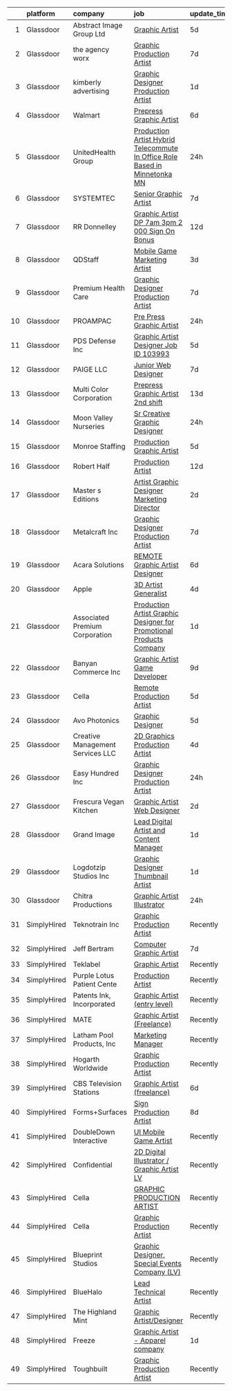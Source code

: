 

|    | platform    | company                          | job                                                                                                                                                                                                                                                                                                                                                                                                                                                                                                                                                                                                                                                                                                                                                                                                                                                                                                                                                                                                                                                                                                                                                                                                                                                                                                                      | update_time   | location               |
|---:|:------------|:---------------------------------|:-------------------------------------------------------------------------------------------------------------------------------------------------------------------------------------------------------------------------------------------------------------------------------------------------------------------------------------------------------------------------------------------------------------------------------------------------------------------------------------------------------------------------------------------------------------------------------------------------------------------------------------------------------------------------------------------------------------------------------------------------------------------------------------------------------------------------------------------------------------------------------------------------------------------------------------------------------------------------------------------------------------------------------------------------------------------------------------------------------------------------------------------------------------------------------------------------------------------------------------------------------------------------------------------------------------------------|:--------------|:-----------------------|
|  1 | Glassdoor   | Abstract Image Group Ltd         | [Graphic Artist](https://www.glassdoor.com/partner/jobListing.htm?pos=107&ao=1110586&s=58&guid=00000181d7704dc68ae4f67bda6973af&src=GD_JOB_AD&t=SR&vt=w&ea=1&cs=1_1782480b&cb=1657176870672&jobListingId=1007976896046&cpc=F929909D2225707A&jrtk=3-0-1g7bn0jf723jc001-1g7bn0jfmi6j9800-aaf02ee1958fd447--6NYlbfkN0D5EoDI19pzLD_ZoAvoqM1-O9qeTV9KvYbDAr1-bMzVcZcpAIqXFAz3miZBOCxfBClCRh_6XbI8qbpMDlpvdx1UPzbwUihybAgSQWvzVpm_fl4sA0UDdEK8Mn0MqdPLfWj62nsBuuAuNT4hqpZYaJWpTdLozQYrtNo6Krmh8bMk96dXGaGZckTQE_XML_Ent8ROGYsucvVooNXJatWNjaU_ZCKy8R0RfBgN4n1RcXpc6_-KdFET9VUColPaHNkc15L4Dl33iKjNp78L7D512RDGezo5P5BFv9Kug6F24FjN7NXaVnvrx5UuL4jVYPz3B6CevoUXIJ0oZg1-DIiQA3rfD24VliI5JGfbu9B47wuu3iOgYCozCpsGDJbAuAhSeM9XJ1lajPpnPvg8WiUTqoV6_t8dlf4jy2LRMnKXzeiqEp6Bvb_ErHvD9_ZYIrupO-SHqhs951awilQ_5Y1YM7uekQ9Hr5LEM3BcU4eNFNXV12eK5qkBCAwuDDbNQ_LPVEw%3D)                                                                                                                                                                                                                                                                                                                                                                                                                                                                  | 5d            | Ronkonkoma, NY         |
|  2 | Glassdoor   | the agency worx                  | [Graphic Production Artist](https://www.glassdoor.com/partner/jobListing.htm?pos=128&ao=1110586&s=58&guid=00000181d7704dc68ae4f67bda6973af&src=GD_JOB_AD&t=SR&vt=w&ea=1&cs=1_f68d39cb&cb=1657176870676&jobListingId=1007970749177&cpc=334ABAF5D42DC775&jrtk=3-0-1g7bn0jf723jc001-1g7bn0jfmi6j9800-f485984348303293--6NYlbfkN0CNOKpjDIEH11s39GTuUki_mvxNbnX5BtDlH5CMrheAnKze_5JrwQ4joDkGUDohP_RjqrhP-GR2nEH1G8I-E5iyp1xUC5nh2zvMHYjNgiosCPg_jkc54M1b8bMjHC2SAqlR6LckluwJcwjk8npBVnGSZrnaG8_kcx9aCaiD9mMyseUQhdkh9Pd6MgHlVaGSRHAEviDRbtRkANfSDSpbVQo1BDvS7Unm65Nnx5pgQC_r-i3Zue5oJpltipoF8qCNh9pJj6ZJk3jwNBVXiiV8OAPag8RjMPWn-1FtY8NTFUuEFP6GR1muZdmr4mM3Q0Vt17_T4bHumKpAEdxy7gEy2vapOmogchD71mHf7E1qZgwBwSPB6XW_kKfpsCQdRVd6xL0mnME6x5-Be3BiwiZiOOha164NEVf2-SJU3EDge5XjMui1h90htwwH9Sa99aQjZIG9ID9ve0xkO-mGqTVlGQniuYwY2UeFMzPlFWKptk4T7oarhtELpegP153gE4ZTavo%3D)                                                                                                                                                                                                                                                                                                                                                                                                                                                       | 7d            | New York, NY           |
|  3 | Glassdoor   | kimberly advertising             | [Graphic Designer Production Artist](https://www.glassdoor.com/partner/jobListing.htm?pos=114&ao=1110586&s=58&guid=00000181d7704dc68ae4f67bda6973af&src=GD_JOB_AD&t=SR&vt=w&ea=1&cs=1_ee9cb42b&cb=1657176870674&jobListingId=1007984946722&cpc=F583A5AE0DDDFE3A&jrtk=3-0-1g7bn0jf723jc001-1g7bn0jfmi6j9800-cfe879aa21a9baff--6NYlbfkN0D0ZqxdZg2TwcIemQ4yr89eGinLCR7bn2QHXosobzuZIJSor4ZPVBOTrpLnCKOe2AuwbgnuUI20ddskyoLeOGzrEB0wGLpuzwUNeFC5oKu9FYsWuxv_inhLEfQVC3gCudcsLjRtBRClMGzuByCjh8mGCMyZ7f7kXOilKlNKBuxjr2JAa5NP9lPTkIdmSowOdps8wlzE4PezJgF5X_9KcfCSh0ac-EcXBxas5GJWNS0bCIXb6OlSkD11zu1pjLWUliWl8UXvqxiihdzAhkEc8yCuD1xq9F4M6dGvAWrd0tAjF_Q4cSDubASq_bnSw568apA5K9mQbDsoveSQvB-gvpsPMH254yybQjHX7nv5P8wIHqdIhZH9Q__GSta7GTz5yN3jTbJUfn5kfCUoHPqWlWCMt8MxQBwu-HzDDxNd6bVYq0gjFExxi8o6RaiuRDxPzt-BuKtMdnO4vsLkGXLNIbAPaFd5ehkcAd_qjdQUDzrVLTIVf4n3Ywwa9Hc7Pk12QYHYqChvzYN7eg%3D%3D)                                                                                                                                                                                                                                                                                                                                                                                                                                | 1d            | Houston, TX            |
|  4 | Glassdoor   | Walmart                          | [Prepress Graphic Artist](https://www.glassdoor.com/partner/jobListing.htm?pos=115&ao=1110586&s=58&guid=00000181d7704dc68ae4f67bda6973af&src=GD_JOB_AD&t=SR&vt=w&ea=1&cs=1_4e819b7a&cb=1657176870674&jobListingId=1007974150658&cpc=4F748F1840550ABC&jrtk=3-0-1g7bn0jf723jc001-1g7bn0jfmi6j9800-f90296c508d45737--6NYlbfkN0CQofd2IGh0Apzv0E_Au5FEoa1bvzCi24nBctpuuk-PybDBSFucqJqImFlNCS5drc0L9mjwu9AtyY6_IQMTXs0f6sBSmOOaF-PLM2va9Al3uKYeJ3BTCg-BswEV5T6arOY8kC9P4w7LGtnO8PZAQFJrVow_JuGLdCZcyZp-3IvGXWEyPmRg9ALhYgoS0c5AcsiWPinOLOVu0rQNQQmL25tlWlo7k3mt1ZwEO7o57Kx7SXxTZUpNPuFwILDxXjlhESjCVoUqydH5ghYmxwt5W3hmZimeUzsj-WEfMoj--6pUC7hPfsBiiW9xmZAXtxKCt1vJbdCuw8SOB844_x4oUsj7piG5kNXq4tjOa1Lbh8cBC12wjseDW-CSGw2n6TbleffGR4819f3Iyay2-q4Ez3yHulVy9XKIL-yzi2vijj6B061ZEH7-_dHUapkb936YGhPytb_7WSZ-wvv9-NvR-nV0vpemhWhj6HO2WPZu_nsuYD_ItewF2FLHT4Y8BFQagke8OiwNWQ8l0w%3D%3D)                                                                                                                                                                                                                                                                                                                                                                                                                                           | 6d            | Bentonville, AR        |
|  5 | Glassdoor   | UnitedHealth Group               | [Production Artist  Hybrid Telecommute In Office Role Based in Minnetonka  MN](https://www.glassdoor.com/partner/jobListing.htm?pos=124&ao=1110586&s=58&guid=00000181d7704dc68ae4f67bda6973af&src=GD_JOB_AD&t=SR&vt=w&cs=1_2281a51a&cb=1657176870676&jobListingId=1007988360142&cpc=654405A9B1E0A9F5&jrtk=3-0-1g7bn0jf723jc001-1g7bn0jfmi6j9800-35504e13e2829342--6NYlbfkN0C8O9VKdOj_1Zh75e9_CvYhSsWVxS1Pvi5WUWhsf4w7FOqiBDV5gLd8UJrG7vSEtbtg7A1RzTPXa9aDryNLi0oVxdVnEIJnx869Trv3fZ2N0LeYD9Mu6bbCL90QoDt85vUXWDOljOC6J3kgXDbA2LcHW4CU88wA5_kJK_YC-rP7Wxav3tfno-OuSznpPdhj5DR0oN1lsUihzN2ItMP7efXYNIAMkXv9CkZ1Mu9Ror7m2dzMlaaN6iGgbxTTUj3VXGaD14pfXKMUdSGmgkgnpz34ul2XBPL-MgoZQMYY5aaaHaK8vwIoz2Z0IGvER3S9AdCjdp8q2le7D9Gzrh7_oz1BkvaePrWEJVzKcVYuy0ojiOaJ8wU3vmuYjFm3kQr5LA8FOFkX9px346h2uygMNCT8KabrRrn3Dgp6pZPOIJxra56uelpu7Yku)                                                                                                                                                                                                                                                                                                                                                                                                                                                                                       | 24h           | Minnetonka, MN         |
|  6 | Glassdoor   | SYSTEMTEC                        | [Senior Graphic Artist](https://www.glassdoor.com/partner/jobListing.htm?pos=105&ao=1110586&s=58&guid=00000181d7704dc68ae4f67bda6973af&src=GD_JOB_AD&t=SR&vt=w&ea=1&cs=1_36f17cea&cb=1657176870671&jobListingId=1007970584369&cpc=48B9F4758953335C&jrtk=3-0-1g7bn0jf723jc001-1g7bn0jfmi6j9800-1c09785d8a8d32ae--6NYlbfkN0CNeHUGD7Ue-b3jekiDNDEjo8IY_lj4hSgB0hvmEtWZMBpDCaCGlbtOmcLf53Zw-H0XT1rEr-ewFMlKHS73V37SvcmstHI_pGh0pNCEoqo10GXtXTVayjBmUg4pJx0E1966fAkLXxqvNBtI3x4pOxFm5T1PHZF5oWAk3gyIl-EJSgbq4uGtIvxtQQCUOXg8nPpBzYaLi8a-2b_wKX-iw-2c8MMB9L--dsKp9g1Z2X6q7N39hH0fLnDm4k1GITBAnluO9u0FfwLaG5wpFnW3lOvSe7-MQyYTtqYajjKXAqLP5p7l-tB45nPPStYRNQzTja4dGgYt6cgbdTU4hUeaM763juDI7jYDVKghHF0cPFtuR3VeDs80ePONlv5qt6AkA6NXvr83URHwf4lH7943ekQ1VjKd1GklzOAUzBxEMw3ml-IcOGGs0v7XvCS8JVEaK4aNerQsA0qr5hb8ua_cVqLYbvaDKbEdo87bl2SrI_TcjljA0nVww96PQeRmTfUNxnuhFp5odH3cfg%3D%3D)                                                                                                                                                                                                                                                                                                                                                                                                                                             | 7d            | Washington, DC         |
|  7 | Glassdoor   | RR Donnelley                     | [Graphic Artist DP 7am   3pm   2 000 Sign On Bonus ](https://www.glassdoor.com/partner/jobListing.htm?pos=113&ao=1110586&s=58&guid=00000181d7704dc68ae4f67bda6973af&src=GD_JOB_AD&t=SR&vt=w&cs=1_e046739c&cb=1657176870673&jobListingId=1007962792214&cpc=0C139D4CAD5A6DB2&jrtk=3-0-1g7bn0jf723jc001-1g7bn0jfmi6j9800-1322ae7e52e04e34--6NYlbfkN0DQpuU7UE6yhN46mdqZaAMIaggdPPHg1fhRxyLNKUmHpxxgyMMziLTYg2mRwjzRr9Z72uA79F2RcJJudurGfkhp2JdPLrN5xqaSTgkler9i8PT_RHTVdAkQecjvryKD0CRyJaYM2j8CxpLxwuJY8ayU4RvSGoO2UoGOjzAoQBUmv6Zw86_f-cl572lAVogM1mhPDfwXSVS1JsF190oeEkAjXtKmVqsUMg7XRHj_j6v2nBiYYV2O8XXqys86OCQSU-Vr_0zRvrhQwYQAdPzTy3Eo8j4TdEnDJBFNTunAPM-cziHBWhsTwuTg9QIyDvMap_l5njDYzUBq_YoJOUVUrjTqYF6WsgPyrl65--5H4Q_WFnZYPWGmZsHgRznOAWYikQ8qJDaUG4Ua_mJwD2O5X_oq_M6C87KEos1_zdAnZY6D_f7tDHImu7oUrygfoCesIguheY204T-mNtG--ChKDdVS0MtqPyGqIY6lN9C3xOgxZOW8i52H2GgIYwZcCO_ByddL2t79A-R0EAaBORviAKqxr7suCCnn3XKVRVCa7BX1yhdT89aC7NOdVrHm5utE_uJi2K7A_2MPy4hH7062c_8uPe2AqINyzVvof3He_FabjJMJDcAntv38LEONV5yGjOUowkkAk7GuoSroqJ11ozFj)                                                                                                                                                                                                                                                                                 | 12d           | De Pere, WI            |
|  8 | Glassdoor   | QDStaff                          | [Mobile Game Marketing Artist](https://www.glassdoor.com/partner/jobListing.htm?pos=118&ao=1110586&s=58&guid=00000181d7704dc68ae4f67bda6973af&src=GD_JOB_AD&t=SR&vt=w&ea=1&cs=1_ca77598f&cb=1657176870675&jobListingId=1007979465001&cpc=75B6770C194DCF89&jrtk=3-0-1g7bn0jf723jc001-1g7bn0jfmi6j9800-4842005ed0885448--6NYlbfkN0BK9GXDcakwdiqmeo8o-2GvkYnmPkq7xevAHdeF_847qkpPJo8-WyfGM3U4KnIRH2pUHOd_MJU8EY8vKEcsZEehTThosRybDyaOejM7dQEPw1goVzyzg14G5YMQ4QTjLkmaeHpp6b-cQVOKTTl3WmnUYxmC9LrYlIUIl9uO0RNYGuzo-bba-q194FFVUumzYYf6APWopogkPWj-qUtWEGK1RaB7fKHBfdJjV4QMsUTYZXnClmOvSpa6kQ5T_EydqYjejA0-vrKAB7RA-7o0ugVmCtxiM05f6mpwJsqtM5VyO_hNq86DwED7oDzSdm5mQk5fdg-KW6J3yFjEFt9Ij1xnGREVGS7ZIGe6gDluDpKTAqfxij6djAk4Ofje8trAp5vHyrFC9_ZshehoplXkVJP3kCvDOWO-qwT8XlZXgYqWkECxvUd2nJQF8WipifbJ5Fl7fdU15O7x7aegCoHwGo1QmuVmpRUvmE9tuo5LIRF16A%3D%3D)                                                                                                                                                                                                                                                                                                                                                                                                                                                                      | 3d            | Las Vegas, NV          |
|  9 | Glassdoor   | Premium Health Care              | [Graphic Designer Production Artist](https://www.glassdoor.com/partner/jobListing.htm?pos=111&ao=1110586&s=58&guid=00000181d7704dc68ae4f67bda6973af&src=GD_JOB_AD&t=SR&vt=w&ea=1&cs=1_6fef44d6&cb=1657176870673&jobListingId=1007971563523&cpc=9952A63AB06E78AD&jrtk=3-0-1g7bn0jf723jc001-1g7bn0jfmi6j9800-6150117626b2b501--6NYlbfkN0AI1YOAsjAuBhO_ZWP--8fsiwBVVCkHRlIY0VAYyZMPcdZM2rD0XEu8VgrHK6kTBbhgO7s4A3GzT81C1V3SFUBYTPNMo-Pl0XFraa1i_HOO4ImcA8me1XaEVsOkePSyoBYNhEwFG--ydQFFoSc13QpNuQaTQMlJPewnT-a5RoHnQaLgaXA-vr_EhvnvdrHNLKwIi1wT-IWpzDIcHBFVffGhipYAslHVLA45-himvkwLFDQVDdfEQWI4XcE6KLyg7UzdZSPS84o7Sz18oarl1ATH6_T_9pe8lGrSXLNBlMEqY-7fVIhAAKLUqflo_G4f6s9vMUU53zvBeHW-ytDts9Eib8YaymDfpXwThFuebxBT90jasqWx04OFBOL5sOeu2zTc0SKgONwHcDnUEYMn5Gs3L2i95H1LfvObFG3gkDo6VGDq-UVNTvqrmzbZSlSPv4QwpJ61IRfZGeRSEJD6EWze-k8aKOZmOM0V65_LUtElSsTodoUx5KgeEElBa7AJBb-d0UeiQk7qA8pjwtszjIzH)                                                                                                                                                                                                                                                                                                                                                                                                                            | 7d            | Miami, FL              |
| 10 | Glassdoor   | PROAMPAC                         | [Pre Press Graphic Artist](https://www.glassdoor.com/partner/jobListing.htm?pos=109&ao=1110586&s=58&guid=00000181d7704dc68ae4f67bda6973af&src=GD_JOB_AD&t=SR&vt=w&cs=1_a8da6fb1&cb=1657176870672&jobListingId=1007988433433&cpc=AF770993EC679D41&jrtk=3-0-1g7bn0jf723jc001-1g7bn0jfmi6j9800-a835ed49db1f0d24--6NYlbfkN0BUPABD-JdRRDh7EmCLK9y_9dLWAT252xWhbSL5vLFFgzDoGehMPxe0J0NsvqVH9pVms9GCkcYvKRVeYfondjsbaK248dQzmC3Q_vwrTqc7oAlQPvK_O7_BUC-zFjGaYW0KaMgZiUEuIm_x3pRNN3lg1bfKFVoWxevcDEPz8GOtOMpqiRIPUv7H2AKYlxCVViNQFc8MsHA3Q3yLMIT7LHMr6rvYXvsyf5LzQh5sv83GYBNHdcxjOhnQb74gD4xiAlJ5G2BJxHPt5Cz-Q2Y0rULEZcSyhckThkZ08nuJuSA70Xp8gWj8rP0b4tIG7LRNzSbYsL9Wv_RiRPr5p_qEQaAcdb45DXCJU1MvSo8N4nkM1TGEZtOTRMYwAY6sdxXIUx41G-Cp-EXivx1tTia5MwdeQbh_EAhD5shNu4px8UnvJRnRLLZUPdKtwLWKGQljL41JVJO39W9gk_2TnbLu7Bb_l1fkAQX72ooMTmZy2YeWDK_TLo0L5dxx85uGghOdCFE%3D)                                                                                                                                                                                                                                                                                                                                                                                                                                                             | 24h           | Rocky Mount, VA        |
| 11 | Glassdoor   | PDS Defense  Inc                 | [Graphic Artist Designer   Job ID 103993](https://www.glassdoor.com/partner/jobListing.htm?pos=127&ao=1110586&s=58&guid=00000181d7704dc68ae4f67bda6973af&src=GD_JOB_AD&t=SR&vt=w&ea=1&cs=1_d1cd4f6a&cb=1657176870676&jobListingId=1007977359533&cpc=F4EED0218A761C36&jrtk=3-0-1g7bn0jf723jc001-1g7bn0jfmi6j9800-2f911ed6f7f9f467--6NYlbfkN0BLQ6hkz6GMEPsiDV6dZwFY4wMBUE_AioakCFmtqBrqGrxCtQ4UOaWb1H3TF5yZ3tg8e-CWsVyqQpsNRFdE5CEXbwF1jjPw5IQIEs4Kp4nXnPCc-Brwe49tDwX4cXe4L-S2p5rWWhK3h24xhI7p1rj4Us2ur5pvROSzwoGh3ie96rOZqwZnphNCZMDYN2iYHTJZ2HgJHV2FB8sPWyqJ0fPfUeLxTjSn6o2I2_ooWAS9Zz4ZJQlHS8oKN-jNKG1cmOzN7DTnAGl7IHR11gRq8drAV4yUEigEZ482M9fSSmwvq8yYe_uZgka0eaCL7NRw-L0PLhVWRTaAGsCLraxXE-5LYiKbSPBLpXaVa964JBSpSoBj49yppSHbrcB2TTSRRnC7sbNVkLq5nksceBRDSeYKsAmQLUBNWN_yDcbt6awV2Vk6WvNA7wAs-vFQgdiHG5L7D1TwY1BGtCc2QhJ71Tm5XPSI9wgI0zD4kMtbQH74IENIy-V6oZ8tAlosPONYDJJvlGFjLi5mftrj5QHmG1rZ)                                                                                                                                                                                                                                                                                                                                                                                                                       | 5d            | Owego, NY              |
| 12 | Glassdoor   | PAIGE LLC                        | [Junior Web Designer](https://www.glassdoor.com/partner/jobListing.htm?pos=125&ao=1110586&s=58&guid=00000181d7704dc68ae4f67bda6973af&src=GD_JOB_AD&t=SR&vt=w&ea=1&cs=1_9ea82472&cb=1657176870676&jobListingId=1007971053882&cpc=F41FEAB56D215062&jrtk=3-0-1g7bn0jf723jc001-1g7bn0jfmi6j9800-73b2aa60a689d6f6--6NYlbfkN0Bcjj528Dy1LW3oL-pukkcHmmPA2V1efSVPw-U-M28mT0pKb21cFqvxPVrEIRVxEBhbQd3QSRAi2jQNRf5IL7_cEjc5D_7M8vAuWiMJDrdA15UMknI95OR4HQP9MzjY1YAPT6dz_nY7JL7qZAFuvwxHi-rv1yNmZdRVPc23TLlp1obOFdmjF1WNcay7jj39QxWSzNrKSfWmHjGkefwxQzvHXPagV-PgxEg4YFYnfRxqypdNNjFPxZiQYgmm9gJrCkEfsQII6QHK7-qqsVVt_eHqSPyzGEco4h0Y92J5C_8zKVkd9p3iquqOUiIiEICjHwekKjM-Lwj836TOxyQJfkpBjfW-FvPM2DvvGSuMpE47xWvCmT1SwHqQ__2oDjDoWh8ZcSP5XqlM8CiN_102nf1UlI8s5SFWumw-Qq9jMuo3NZCpLMtQJzWmHOpHxW2HaVRroZtbj8AlSd5Zzpxnl941zMd3MRpsLVWCOhrp-_ACPbDd7dPkfu8l)                                                                                                                                                                                                                                                                                                                                                                                                                                                                           | 7d            | California             |
| 13 | Glassdoor   | Multi Color Corporation          | [Prepress   Graphic Artist   2nd shift](https://www.glassdoor.com/partner/jobListing.htm?pos=102&ao=1110586&s=58&guid=00000181d7704dc68ae4f67bda6973af&src=GD_JOB_AD&t=SR&vt=w&ea=1&cs=1_ffed6420&cb=1657176870670&jobListingId=1007960289847&cpc=578A2A7E91312229&jrtk=3-0-1g7bn0jf723jc001-1g7bn0jfmi6j9800-f38f8feef0facee9--6NYlbfkN0C98TF6Jit25pNKOI199ceytGDUwlCrNqkkbNVnFZDV6u5Vij61szqI_E2WbPgQ55xNTAOpnXH7UQfswr-bCTZieD8S5aKCJ3toVyebaERmHDrXEV16KWxPSyDpZoZSIPTiloa2okyn389QtcYi3DKmDoJ9Y7-iHnd-Xfl-YdDqdOg0xxM06R1UoIFh2Yc3nwqr9x5ctExqM9PP1TdJn8avE_TCpxpXTtnwscsnfbNKMYCXs62R7qn964sca4Pjn9BV-yAVC5TQhUEtdAId1IS0kBUxVkoo0nCGiX-7UwQfRk-5E4Rm63oNscEs8Cg7AWwpztwLVeBNqWlAEV9N3KqAApBomPPpi1m4rILjywaASl7bWVTREZOd9vBa8o-jXLvnE1Cdn3ANF7IBMSYHThgi0QWmJQwXGwhKLLKHyi3EwHJrE3x61U2Z6-HZlzgmqn49H8AnBz3dJ8bKt5WiMsf1CKcGUrxZTwCFGc63dw5rNdpz5DCWm6eFqjSKp8zrQSt6lmHhv7HdjtGiuhBs6HcgJoVEB4l1qIE%3D)                                                                                                                                                                                                                                                                                                                                                                                                           | 13d           | Bowling Green, KY      |
| 14 | Glassdoor   | Moon Valley Nurseries            | [Sr  Creative Graphic Designer](https://www.glassdoor.com/partner/jobListing.htm?pos=112&ao=1110586&s=58&guid=00000181d7704dc68ae4f67bda6973af&src=GD_JOB_AD&t=SR&vt=w&ea=1&cs=1_9480dbd7&cb=1657176870673&jobListingId=1007987586374&cpc=39A4E8CE329AB187&jrtk=3-0-1g7bn0jf723jc001-1g7bn0jfmi6j9800-2dc8b1d91e759f31--6NYlbfkN0CtYVjMIh5haAAiJ9gOyIueHAJ7ifDipeAmUsIwS91L00T9yPHEV-4ryS8uDvFbiFhYj1v6lxMLSY7PZOCO0MrMz3iTwxexNbaphAbaDXZO5fHYbEtv-UGMBItqODB3n2k7RaCx5Nql62VwAXgZsj7B0aB8z1MnQ4WQwzOwrYBW7dNPiIRuztUGl9bTwUvOQuIcB_4HTCGc1du_MlCF2EQ7XSthYzGIzBHdsl5cN3KSdVyoxc66TGbUzT20_pAI1DEfuHt-j_2YxovRslRDTLL5oHMbM3WhyE20qTZD1CAVoOxEzT9_Ccy-9NhL-cAr4wvHyZ3bDXVBkWiiR9Pay0iQBaDUIRY5VZUFOCeHZda1HwwwK1HwEhvKdLOW8MG8TBTjI4-x1fTU2WOcKIAXHF-fp-glGh20OaNhsbOdUzNU-78tPxSDBovbLuaAOvFmVFFzzxZKuhExuLMbaZj34ECblgMa2ENi78sr1dnrO59dTFHlemjQ52ObFikOaWanNWJbchgmMhezHg%3D%3D)                                                                                                                                                                                                                                                                                                                                                                                                                                     | 24h           | Scottsdale, AZ         |
| 15 | Glassdoor   | Monroe Staffing                  | [Production Graphic Artist](https://www.glassdoor.com/partner/jobListing.htm?pos=116&ao=1110586&s=58&guid=00000181d7704dc68ae4f67bda6973af&src=GD_JOB_AD&t=SR&vt=w&ea=1&cs=1_41bb4122&cb=1657176870674&jobListingId=1007977057956&cpc=1160948BCBA38B5B&jrtk=3-0-1g7bn0jf723jc001-1g7bn0jfmi6j9800-4c0bb28b7801a813--6NYlbfkN0D2oPcu62nCOEusvX-PkQ72CJmgvRX8N0x0rMs1pP2toU8TColOzD96WcJGW4YrKJiNYPxl92PkDOUx71q16XnOZyR63ajmW_ci0CWGJJbxWw2rD9RUyrZikor9SYF99-8_Y51t21LMwSCkDXuGsEodC3FN6FvBUjmF4tcKJxm3tmBH5kajTDpGs8-2l2nrknp-65hXY_6z338dJNt6PctsHcbyfosjDZfwoHZ8ifXa3Je7ONSmsGqEGy8rgjGGZZ3G4Z4W9-ToFHEETfUE84gXhjboDUrJc33Ik-VR06ar19paE9zeymNajBW2Fwd5ZQl1dBp5qMuNHFGDEc5tZB76N8wcWL3haKfg9pNNHBUSXLsE4DbiqYrEsx4tJ5fCF-qa-Toznt7e9N-tr26zW7AWqssKzzDxrfEMjFtxwbQOc74L21Vd1EGmG2uGmnWTlIa2RY8ADPwyNMZ53HA3PrlAeCNIv0_NKhJvZb6Mh2fGAklq6puU0ZZr_gpbpkhMaR57koM2-lbB9w%3D%3D)                                                                                                                                                                                                                                                                                                                                                                                                                                         | 5d            | Monroe, CT             |
| 16 | Glassdoor   | Robert Half                      | [Production Artist](https://www.glassdoor.com/partner/jobListing.htm?pos=130&ao=1110586&s=58&guid=00000181d7704dc68ae4f67bda6973af&src=GD_JOB_AD&t=SR&vt=w&ea=1&cs=1_09d62241&cb=1657176870677&jobListingId=1007962424341&cpc=4F748F1840550ABC&jrtk=3-0-1g7bn0jf723jc001-1g7bn0jfmi6j9800-eb31356d12b0d95b--6NYlbfkN0CpzDdaQkua3np5pkmj49lKioZwmwxQ-yx5plwbYmV_M2uOMmRMN_6m1F4R1sPvVmdHOgFE-4ih512URJY0Kp_0vhOag7lyG3-Uheq5PEQMTKk-S3AHTfOQj_QrB3F9rdS_iU5ADUnqrdLOCDmSS-rPdozm_o-4GbfbseKVo93I0ndH-XtVv38btmrzf6w7XBg6F8_ZUWJzdNY5ydb_pG0eXqenW40L3-HaJQUXF2MZ3sw2v7jp1Ig_0OFYs3WEM_GQRWxzlBbkA3Xnn2TkrwXR1cEb7JjTtCnNYmDUTpGEtz6qc-O4V5NlRiXsSA3RjqfP35q8xZFi4favVoN4mSTVcC_7JKo-S0dBBh2XGnO7OcFCL3UvP6kUO83PYCxvD9wylqW7WjyPQhfykqhhHVXJBHclbAbPm1zZ3ou5VOb2-PyMPE2RybHGDzJfXLwO4mcWso8wfrHz_ekLJlXTkHdymFH9rYSz-eepDVANU-fFYtHzNX4abirQSz4qWrhiIvLu720z_7M82iSDbm65CVXJY4d4yjlschciJImsa7h1UaU50SCTFIUB3D5o8eD_3aA%3D)                                                                                                                                                                                                                                                                                                                                                                                               | 12d           | New York, NY           |
| 17 | Glassdoor   | Master s Editions                | [Artist Graphic Designer Marketing Director](https://www.glassdoor.com/partner/jobListing.htm?pos=108&ao=1110586&s=58&guid=00000181d7704dc68ae4f67bda6973af&src=GD_JOB_AD&t=SR&vt=w&ea=1&cs=1_1780eaed&cb=1657176870672&jobListingId=1007982597527&cpc=95727D28359A3DAF&jrtk=3-0-1g7bn0jf723jc001-1g7bn0jfmi6j9800-18c64ef7cb9eece4--6NYlbfkN0BHIfC1zsKGIu0R3teaIu8liT7fbRNLaQeDQfcPJweUK9uUr5EuWDhTqaM94isaMThhHtTqMfG8s1JvpULUtrrFkO0-w23FDiUnUSrrgsn-2FpwMsO3aWXuvvit5Er-0_IZu7Q8Dd4CWznrLf-MhnJI99HdMyxIJPkP3dbxFhXJc_rXJYcvBc7aYq2esacCNkRU5M0go9vI2MJ1VTEmdZCMf4mhVdez1jAcX-2773vXx5yskzyWef8a0HzG9hd9IjVAZfFCTGjg1VU_02mT_FgxOnMiYGZ0HyVa8m5isEMwFdRJK0kJAFVuf8KsMyfjgdCdPd5fMF_Kx0OCf6f_KjvsR6f9bzNQm6eKnG13NmhfXjZkhgsTny9R0tg7sl97825wqN_4ubgd0BffigLsJ-1fEzpUxmiuEp1NEUrtEGNUGz-t33SpdpRMLAwocMC2GVon9YKQHvGo9HGOFDmg-1TnL9Rbb7tQn97IelGeNB58Qg_UBqu8DkGSHzlWC2mrYAGd4ilGgbLhfQIOWTX77HPfwEO9S9JAmJ8%3D)                                                                                                                                                                                                                                                                                                                                                                                                      | 2d            | Pigeon Forge, TN       |
| 18 | Glassdoor   | Metalcraft  Inc                  | [Graphic Designer Production Artist](https://www.glassdoor.com/partner/jobListing.htm?pos=103&ao=1110586&s=58&guid=00000181d7704dc68ae4f67bda6973af&src=GD_JOB_AD&t=SR&vt=w&ea=1&cs=1_e0dd82e5&cb=1657176870671&jobListingId=1007970755779&cpc=90E10D0C903B794B&jrtk=3-0-1g7bn0jf723jc001-1g7bn0jfmi6j9800-ab8f440fb6fe74e7--6NYlbfkN0ATuzukLZvOA7Cxi5gGVTPK8s05ijijAIGQnHXs5Od0XxWzMwbemhMUwfRfNWGM4eFWfpTQutyx_KvSi4gZ8S0iibUW7cfwvp_8y4AntFCdux45ViPedIfcQeX2bWjiEEH_RQBFIUbmtqm_zqvHcbAI4cgrSNltojw8578znRxPOJvItV0LH_RDBtRulvO6l_LoMY8NW9ZGCn5B4Jo_I1aDAGkR_3lIqduDI8DHozGDw3DJBNSw-m7aeL8cbMiyOhA8P1ywkOaPNJ5tjuXarF8hdBZG9IyzQ7neubP1wcIZx8nMb9gyJKNVOoMJdC2edZB1zzOtXInzCofDeeMKJSrarKhNFBoNPfuKz6GmZnSuaUsWhcP8BIMcpIK_GQnQOQM4RSANki7rf35ZXv21OKKONpRUnvQoZzgeiXio4pt7AOHOBZ_E42tYcJ2_8nEbDKlRm1Gj7IZr57jW_tcLd81ekZpifodZLeD2iSJKlrv7xy_liGSuyjW9IBD57XfsyL_m1016FUI8I82xu1ca6puS)                                                                                                                                                                                                                                                                                                                                                                                                                            | 7d            | Mason City, IA         |
| 19 | Glassdoor   | Acara Solutions                  | [REMOTE Graphic Artist Designer](https://www.glassdoor.com/partner/jobListing.htm?pos=129&ao=1110586&s=58&guid=00000181d7704dc68ae4f67bda6973af&src=GD_JOB_AD&t=SR&vt=w&ea=1&cs=1_dae706fc&cb=1657176870677&jobListingId=1007975119658&cpc=334ABAF5D42DC775&jrtk=3-0-1g7bn0jf723jc001-1g7bn0jfmi6j9800-099f2c8023c48fb4--6NYlbfkN0BQuJXpfawXtfhwzLerQhC04iCxGrelUvn_xttDeop7CMmG32gURwRxtmLdzLGxgESU61qE8S3RslYZ1z-BhH3G9-sFiJgtum5grqzXsTvdCfNviOOaLGzvMMuiN6xhEkRv8dkN_0683ODe9FXNAH7DuEXAdQnXuuMlGFxQZ-fzGnlxoPCISL9BEzMKuv8FJc8SsdtJXsuNUj1W18gyNymWYC4PChondmOVD802FZy8NdHuhIrph6TsRxy5ad4lTt40fPMl6g-7QpQ23iOA6J2NAwpFZTpRAJ3rmuXcyRbmh3K8l4boAa_LkafiNbKEqKHeGRRMMMMxLsmJO4P7kqYNeRK_OwUTf-9L4QUh7pYbJ14sP7Z-LrQId54WICH9OZsZJWfl68WVx69tGKdqpZa5LfxsagxWJqMkLeF0z_lS-ILQwgR7trLioTToh9Tf_7UDq1Hzi5eDOd3J55iC2aQYhbAaifmW6PRUIBKbMTHo4ci3o25QaFzBfJLVPczmGJsz4F4cA2Vurdpe7n6aCNYcH8WCQ6QDjIO8iBdQ3LTV4q053yoywZmwe-gCTlmtW4Chs7Zyln631Gji8a_YdtqEsIwjB3dz2Rv6xYU9qs_5poTXWxQKCYGJwytXW2C0U9ZxMQkkBlBqAn4ITmhN1C-AfUxVNRxNSyvBT5twrCY7nm3GrqdFaemr5pHPfUul-yP7XVerB1i6gS2uNMfBBWiU)                                                                                                                                                                                                                                | 6d            | Orlando, FL            |
| 20 | Glassdoor   | Apple                            | [3D Artist Generalist](https://www.glassdoor.com/partner/jobListing.htm?pos=126&ao=1110586&s=58&guid=00000181d7704dc68ae4f67bda6973af&src=GD_JOB_AD&t=SR&vt=w&cs=1_759aeba8&cb=1657176870676&jobListingId=1007978835166&cpc=8795CF9063CD573D&jrtk=3-0-1g7bn0jf723jc001-1g7bn0jfmi6j9800-dd83f23249e676b9--6NYlbfkN0BvKrLyj5gPmtZO9T8euul8TCxuuKNOtzRJOomxnwSEodTz2Bc-sPZlt2Zgji_QUXFzs3_OXxsWzs7YIt3ioflpzSAAF4rgqonoVe2LKgpjiPjYURdhBb_oyTcdTmpPA12ssH1CfLRJ2WnXk-7NDdzo3WWgza_L42_8hKnl2_nhWBAIRJOGybYMJ-hbRUslOcvklljD-d5fP0cwAaGcb6AvK00q6qostSoXkgekx-aDoAo3UIj6S_Ouh5drFnliSRWp3jAedJtkEsmZ2Pvr5v4Fp3eYsOCaiVvk1WtVxoqBXP88qOBWHbEikhKSfmwY9ohcOSA1BzkQBVMQ9CWgQzBBGnTWS17D_iPOEcULrPvRXUsCGpz506iswpsLPcFU-ajz4kKZJLNWienSMQS3NnCvyRw8BsP-Mkjxwy1eWgtEtM5-yCV4_sDLXUwiF6zro12wljVw9C9Nnnwj-fqO1Cj0nmRZWveoPDNpAHZcXjsn7evK_j-lhiQq9MHvo-LiX2XGyfA7r0--5anzrSm_GuWLTG8f5PWT8Df2mA-R2X4NCBeBTnwsGLLHG1z2fJQSxi-lnU-b8Sc6Xz0oaoG1bFV2uH7H7GKi29Hxte8tw93TuC74Ss77PV1qbXElzhCXjhTn9JdRM-az91EzU-Mm7BIQpqrHRTGtqbDfLx0q3ihSUfTabeL5XC6zBqm4pJy7vX2pN_tqq7OmXqi0rn03AoyhzGE68-xgjpXRW2k2ag138ck75FM1Uw4Ax3QZKsuRABU2XE0PQp4-xnRNCDYkPy6jmVE3xpcYhDNb8T9OHQotNCm5k29GAlzDisKx-VEmka6wkaPYP4Vp-wjYFh-Q8IolVOtXoKCFSCp9k1fU3GHl0iERQWTnN9g2K2aN9M903pHgdiSGfdPI7gVQGUog5f_5N28_8ITz9KURm0nnUeWz00otN9vMp1AX_NABdLasKJw%3D) | 4d            | Cupertino, CA          |
| 21 | Glassdoor   | Associated Premium Corporation   | [Production Artist   Graphic Designer for Promotional Products Company](https://www.glassdoor.com/partner/jobListing.htm?pos=119&ao=1110586&s=58&guid=00000181d7704dc68ae4f67bda6973af&src=GD_JOB_AD&t=SR&vt=w&ea=1&cs=1_5f456ef8&cb=1657176870675&jobListingId=1007985388272&cpc=5EFBB0462F9C6B7A&jrtk=3-0-1g7bn0jf723jc001-1g7bn0jfmi6j9800-9ee671a56ede1eaa--6NYlbfkN0Dx3r3E47sSe5bB3PIy1uzBZvlB7xy2NhfhZMlxQTsxrHUpHsFF6W0eml1sIVy8wlAVd8lMFRwTxWFgVXdtFs5eRkdnYaiPACvBFmBhO4Hb4U6aOmhK8sF5X0e31w_8tMlf1yrgcZKZ5Kd73fp1mhrManeJvH_ndnjIplhXMBvAFO0tibI7yhrSiZERnqOjyqO5UTjW0S69iBXtIQw5qKqxCBD2Dz0VP5MKvK8vkfNRE2wXnvTOTZuuOB98FyWSbTCejdona-mMBNmsiq74k7-skFU9nq_kkc3QXweDvJyPlpfO_u1L-l4gE2aKt99LnAjrZeUSFB5hN9RM_jxST61H8mzNO0gNMNzl7OI-HxyzJ4_zC-9Ndksur1UxKvt4cXZo2zIl_ZUbI2wCN-U4a5L858wZBuOZS5zdfX9Q8LEYEJ1HPhSXRrlG-PrORmeSuijANm9blCWCtMZbEm99hVVOFJZQR-NXPbtLUcuj4cjBmsJsdzKXczQAsAdNuVe0vE8%3D)                                                                                                                                                                                                                                                                                                                                                                                                           | 1d            | Cincinnati, OH         |
| 22 | Glassdoor   | Banyan Commerce Inc              | [Graphic Artist  Game Developer](https://www.glassdoor.com/partner/jobListing.htm?pos=101&ao=1110586&s=58&guid=00000181d7704dc68ae4f67bda6973af&src=GD_JOB_AD&t=SR&vt=w&ea=1&cs=1_83879e83&cb=1657176870670&jobListingId=1007966212509&cpc=7EF4045EBFF25D00&jrtk=3-0-1g7bn0jf723jc001-1g7bn0jfmi6j9800-197112c6e9a1d03a--6NYlbfkN0AJ9YajiwAf1_6xm8q8dI6Igxc08os5d78_r09uaRSAcwDDgENtzZlxIlgk5fZjk8b79_cvS0WPZXWA0PDif8QNjHVJWJ1bgmPXMRZRJN5Fx6aA07oco2YrbnfK_Y3t74HhDjPSMiooXeCJjtqQHEKI3sRU6U3ANILjFi8teRAqs0OBy6B1j9HqNJYR5DHVCQ_96WDwBPbGVfNUpFKmACYRSeCiOsciOqc9Mq9MvUNHaWk8INur4n00NRG9KQFytPmCm2z8jb_PSWjjwHCCNMfJqGAMJKfVBaPJkReQlRa0NHiP5rIllfJWPFIYfJMObCwDrrEkOJHM6DAadPrTLC0W9_vZipU0B3yQ7bXnNfrlDxJisMUzkz_CWyzP8FnkBprBaVDnAA2JDlx7izlsqEj3pF8KR6_9HGDr22kY9hfEj9Ipkc9KKi6m20jNPsihMBv8Kcl9oyderw4EDsgrLrcS8aeOQVx6lTEu24otu4-AcpI7-n_kkwOEwjr2bKwYt2t5ihaBoURUpA%3D%3D)                                                                                                                                                                                                                                                                                                                                                                                                                                    | 9d            | Pompano Beach, FL      |
| 23 | Glassdoor   | Cella                            | [Remote Production Artist](https://www.glassdoor.com/partner/jobListing.htm?pos=123&ao=1110586&s=58&guid=00000181d7704dc68ae4f67bda6973af&src=GD_JOB_AD&t=SR&vt=w&cs=1_acf56449&cb=1657176870675&jobListingId=1007978383437&cpc=F41FEAB56D215062&jrtk=3-0-1g7bn0jf723jc001-1g7bn0jfmi6j9800-b7b4ea25451c8877--6NYlbfkN0ABL5jwqrJX8j4-zsE1pdctockIOMh3bUiDojLxDHSgfnyfdrl215GIT9Vdrv6w9UnYatEWn0fpRvlsKlmM7Hi5umdZ4nQalxLRHAavSBngl5q4Iu2cQysRpFKXo2Y-V7jbL5QLl3cE8Grr9lVaWkwY0P_Ob9mpQtS9Z3Mw2ekGZ6YzPqLtzPXa6691Y6RyjmvHC2QV5t0lO1pd7k4MAv305xE4xJQ2OxwqSKmIkVyWvS81UlYI3Jh5WU3J4hRjNdiqXMWN7wCFUEr-Ur4Vm2ZiuUFCDOeVR1S3WUt3fVZE_rqWkeCFB1DiFHjolosyGU1flzqX6IDJJve-ai2R_bi51tuE2n0TL0B--767m_iOp8xu0CvVp8J5olX9jYDQI1BHKdLtZtWVv4GY86i2VE-eoTJ0StdWZGa31VcRHNbWATrnVKrYVThG1yk9z9xZkBZhUL0pvWpUgVGUNXnArSsSl9Ra5nMhLbpxc58ADEOCH3zJQyRHKGm4FNJ_YfkxTEdH2bN8YhtfzdHDfnzBGDpxeEJP4OvEuSsJBlm0fA5a5B4H3GX59yBXHlrhikM9atF55l2VgjIwYdrM1x9GJ35dGfIDYVAHCF0EyXJuLNoPdvI-DerHfR8na0H9NpV0jIZh3W3IH52f3ZtuQlOdakyGKmwL9gjaHHuSKV9zUmC9WuG7n4KTdJW5bF7lQEonTFQxDlxxPR9gMi4tLvmwdXHwPILN_hg6VxHUgob2C79vjGTKWdxYkegq)                                                                                                                                                                                                           | 5d            | Philadelphia, PA       |
| 24 | Glassdoor   | Avo Photonics                    | [Graphic Designer](https://www.glassdoor.com/partner/jobListing.htm?pos=122&ao=1110586&s=58&guid=00000181d7704dc68ae4f67bda6973af&src=GD_JOB_AD&t=SR&vt=w&ea=1&cs=1_eba8d9c6&cb=1657176870675&jobListingId=1007977599003&cpc=75B6770C194DCF89&jrtk=3-0-1g7bn0jf723jc001-1g7bn0jfmi6j9800-d5fb1ea564a6cf0a--6NYlbfkN0Ca_RHJxs9oA0hNQnPNHZlhgHJpqecQrnexZw8ydoClETPg0zNiGFSUervrt9TEH2_6vAN-tLqHlmjpb4RMnuxGUPupKIPcSKELmf3v84BJ7ubHFc3nPet7SE3xA5Oij8IHEhMESUzQLbwdBtHSZoB0THpHuNfczawzIuQKh2K13zeQMMnq-ZSWS01PKsRYSAQTMUaNqubWcwgEQ22cySYbWO-YA_CyoWrYRjNJque4M_fOqf6E5kZImjtSJl8M7W-5M3XARfobecWVpjhuSkxJ9Ui_Yfv-m8e2Qfd4DX3BN8oUih4BL3NhHGM4aG9htemNBW_ZgVTTlJXgLHcS7Q7dfByrGI0Y0bkXvQkr7cHIqdyno5SHI9l3DI9qaAoDXgnzeJ29iv2TR0HV9BCNRY62bE0xcEYf_78kIsE2DK6Kq481S13sSxPoYRRkUun4gbsQrX2Xpgs9EfwxSMy9tstAwuRU-XFsOH3go89WfOfMdu6MiL9byixbvFhbtsugmBA%3D)                                                                                                                                                                                                                                                                                                                                                                                                                                                                | 5d            | Horsham, PA            |
| 25 | Glassdoor   | Creative Management Services LLC | [2D Graphics Production Artist](https://www.glassdoor.com/partner/jobListing.htm?pos=121&ao=1110586&s=58&guid=00000181d7704dc68ae4f67bda6973af&src=GD_JOB_AD&t=SR&vt=w&ea=1&cs=1_20185e41&cb=1657176870675&jobListingId=1007978766293&cpc=1CBFC3E34E2A31FF&jrtk=3-0-1g7bn0jf723jc001-1g7bn0jfmi6j9800-84e6f95701d0ed06--6NYlbfkN0BY25JCNEkYFG3Lc-JNt4FeV-4fBimzemtbN7ctV5tvqG9Ffwf1mwvarzlhmbQThSZXripNGLkexKoy2DDLMis7iOoE-fZdqkYEZodr0fszdtmrU55X2-cmuwat6pe7SZViFtGToZZtzFVDMKjoRmX4k7BZknWYbrvBzW2OBUUnHdXwDwa4HM0zCDnvumO-GBVNknbUs9faSNT_l64vze0HTdQ_3JnmfakivUAP6w51cSRd4nJuIsehuzbptuxC4mCfQ_dcZmvglWxLiVm3aYTR1lEgiiqcx16l7wDohsozSMWtt9rTt2SQK5_jG_oisVwRj7IgFjuEyuFFnvIMAsyJ8tVsY9xXCaisMPdPfra3BJJNte6xBq2_iFIaeUZGL15e3dHY-6EZbcOAXxB9_g4xMnVP8Hy0RUjP8q_bn7hMHehw86IIEKhzu2Fgq7s3G5snwRSWBC7BtRD2_SX6UctqUQCxDxlTjyPKWblu-WWR_aZm99SuGAsqahAw4Q04xwe0kHGAmcE2CIv5pbcnUJSmGzle5uhfbYAc0Ux5-8PnAupYPaqcjadikBNPGPVNGnjlDTRfwf8y4Q25aP8TkkHjHYOI6O-F-FWQoCDsxLyH_Jx2YXxS4rJZuBPbcFDM0O3T2kDDSOf2lDPGYnneVgkhM07vDoVunOtF3er771ffn6UCM12-xsrPdn1FDuUhcKuNWo6VLNjTf3_arI-JFwWmPLFtdw6u96NyZYsOxOtNb7CGZTYZu2JQvc64PyzETNQ%3D)                                                                                                                                                                                   | 4d            | Pen Argyl, PA          |
| 26 | Glassdoor   | Easy Hundred Inc                 | [Graphic Designer Production Artist](https://www.glassdoor.com/partner/jobListing.htm?pos=117&ao=1110586&s=58&guid=00000181d7704dc68ae4f67bda6973af&src=GD_JOB_AD&t=SR&vt=w&ea=1&cs=1_58166a3c&cb=1657176870674&jobListingId=1007987716739&cpc=1CBFC3E34E2A31FF&jrtk=3-0-1g7bn0jf723jc001-1g7bn0jfmi6j9800-a1f175cb8d761c99--6NYlbfkN0DzFcgFZSW24QBnmHK7x-Aatnd7JHF6x6XqYmHmLEvBNkdR6SQ0tPXIJmjP1lIiGSMwFfdYZ2cYvsSFVRrF3aIGUU-nUlUv-UyUk-GcDHtQ9aXwm6bmv-DYK32QO1p2F-sx24LRq5lcPYiyuNXVAsoBV6_ZvOnvooVGoTtSQOYiMGodAavZQKnXQ-aKdeU9LRfSMdgFLZ3IC25O0F2GhSVyff23tMk0FEZwuQduR9OdV8bmKtE-iTJC1Lhe5IoOyDB-U0Kk5-zGnbuFs-pU2NdycummJj_nOZpK0SBuBUwtsm-o-RoHQD1QC3OH_qP08KZZtnSZVSerrLjcZ1pnbPPcExc2ZPQ-Vbut_CqhpN_dWk6lexyvSH4VMLBzha0ENjKjx-JvjgF7sf46pbd7Oqi6D6WYTE8O-dIfwSw0eWgpe2WnWgeIZ3J4-i7nXRrOm3L6rsO-YQByD1Mdm25yUe72-5ivefGdI2KLiXZWpcQ58tcxg4lk2z3c4FJi1SRXLW4%3D)                                                                                                                                                                                                                                                                                                                                                                                                                                              | 24h           | Flushing, NY           |
| 27 | Glassdoor   | Frescura Vegan Kitchen           | [Graphic Artist Web Designer](https://www.glassdoor.com/partner/jobListing.htm?pos=120&ao=1110586&s=58&guid=00000181d7704dc68ae4f67bda6973af&src=GD_JOB_AD&t=SR&vt=w&ea=1&cs=1_a41e3d1a&cb=1657176870675&jobListingId=1007982766087&cpc=149B3D5996025BBA&jrtk=3-0-1g7bn0jf723jc001-1g7bn0jfmi6j9800-5a9bb2075c31c8f4--6NYlbfkN0B68xJEIYz09Nf6r5rSTyMYQomMrjqayjV9cECefSDuNo7QF078F6SbDnd6j3KXQkcXNFMCG8nne-OQmrL2GoXmMGR7mIPz4E9_eRGdSBLqow7ua_ep2CTjPb2Ai6uRZCCEcRwF8a4grWRp_vZaRrzHdznWWe6rsGRHw8K5pRjTZU8E4rlES8FTs7DMTj_aVRecMbQTjfF7imlbtbbbLFLFmFCfuFznWviKJNNoxSTnTKN8qn1m_adZPWOfpdY7itCA5xmGDakChUTgbEIClEdrZoB0zGT_YF-GjCEdU_F3raKCsKYd9MzPHwp8gM630uXoT1zWDWJOnpiClc3o08FPTgIiyvJ6Yr2P-mpYXkW19qbLRt01rq_JMsgZB5y23EfJkU4bc_EfPk3B8HYOnuvK5XeqW5Ax1OB3KlLl2AF5c7V_2oYQsqK7-MIXi0eO3ts96V6garVVUMn9Rx5D58M9FUHTi8ChYIzwDh2abDwJGD3QWsrn8v2TTpvErL3l2NU%3D)                                                                                                                                                                                                                                                                                                                                                                                                                                                     | 2d            | Bayamon, PR            |
| 28 | Glassdoor   | Grand Image                      | [Lead Digital Artist and Content Manager](https://www.glassdoor.com/partner/jobListing.htm?pos=104&ao=1110586&s=58&guid=00000181d7704dc68ae4f67bda6973af&src=GD_JOB_AD&t=SR&vt=w&ea=1&cs=1_9f54c352&cb=1657176870671&jobListingId=1007985095660&cpc=48866614B099111A&jrtk=3-0-1g7bn0jf723jc001-1g7bn0jfmi6j9800-76b1f43ee01205b2--6NYlbfkN0D2osAw3yvpRQNLiYFG_uxL3FCxY8siM0YPNTxlYv809dv1v1fnOJVTBm3f0vGRKvTogJFp76IYHOUETxAASrJj2Ug_95E7rTI4iamJPCmjV2dQkUGPXxrmxqkKB58S4YpdU12-ZnfBVZY5uDEvFZJ9rhJ61FaeK-V1qGprkv7T6eDWsbZQ7a6oZM1kCgG8yQfD20ngft6WcZLfJY7oYxoCjEj8mdCqfvFOtQwGAqyZOPJS46ZQhmnGox2nwEz_yMJTw90799O0PydIYV7T9BTO963y-tY569cznF_zhSmPEloLOe5_3-aefTfNARlhvfFI8iNvInQGUtRon5ZeDXJdGQnVCmkPzgcdSDAz7iowTU2v-l7vw_0JZRhb91h8IGF1qOMTxcB_FFfsl07I2JEYLwkNevgaK0jwslNkUJr04mHCAYM5_fe1KgrmrEP2HKgUzNiKiDfXF3kmxCnXSjDV0bUFGeOQtknRPG9AzBJTS31w4ZkIn65ptKwxJVDs4UKH5j06__F7TQ%3D%3D)                                                                                                                                                                                                                                                                                                                                                                                                                           | 1d            | Seattle, WA            |
| 29 | Glassdoor   | Logdotzip Studios  Inc           | [Graphic Designer   Thumbnail Artist](https://www.glassdoor.com/partner/jobListing.htm?pos=110&ao=1110586&s=58&guid=00000181d7704dc68ae4f67bda6973af&src=GD_JOB_AD&t=SR&vt=w&ea=1&cs=1_3e0a23d4&cb=1657176870673&jobListingId=1007985092043&cpc=D3E44275D43A938E&jrtk=3-0-1g7bn0jf723jc001-1g7bn0jfmi6j9800-9d2c79e5f512e746--6NYlbfkN0BjyFNZUUvAOXUC9zjb5vx8bblGqKy5NDQQSXaudgCUS-s6XZY8F1apdy6PF1sECCtcZk272_z4hU2udFFy0S64xqJadCR_6HpoX4WKSxIQCEvOK8ooc6_DNIIu4zj1Bx7ePd684Y8TVUW8feiyzKxdpwdoK0l7UM3jxCxNfImR5otX411wG3ejJCpRONdF3TgrSNkcLQpYspBotvpOZH2M7Ts9RPNi-pY27wXnPa0zj0XzRdwoY-unC2tNAIX1oJ7bOb5U2DZyfP05BRTvsO3i70ZInIUvuC4dZklFjLtLSyUSVUF1utFN6M2k6_XP_-wtR7JE_Y-EO_0RrkWHDpWOMEmcXPSHovrrzpZcsgwSrUfJBz_e7YtVjmHKKaeVkbVN9nOrNwVq5JBDifPDpKuKCF3r69FpRUQdjtSFpFSobHt-Dh7myXlFuiF35xZ-7WWX4dMHkYGaN1z7KA5XxLvaREz7mEQcYC0ltfgwiLVQM_vefrFR2KneAgzYZityQLa1wgch8nX4J_lPGHOXnFGo)                                                                                                                                                                                                                                                                                                                                                                                                                           | 1d            | Austin, TX             |
| 30 | Glassdoor   | Chitra Productions               | [Graphic Artist Illustrator](https://www.glassdoor.com/partner/jobListing.htm?pos=106&ao=1110586&s=58&guid=00000181d7704dc68ae4f67bda6973af&src=GD_JOB_AD&t=SR&vt=w&ea=1&cs=1_ce0b917c&cb=1657176870672&jobListingId=1007987866513&cpc=F7A2269C793D5877&jrtk=3-0-1g7bn0jf723jc001-1g7bn0jfmi6j9800-206e62536260ddf6--6NYlbfkN0CFmdMSSY4kg3MhvZbVXaRfLuSoGz10sIYhD1Of8-ust72TMiHcz2eqonNOqiD3dfD7HE37ZfRxIfVWMoj7VTh7Gf0FFbkTOhM53Vz8hk5N3MzHTHGoE5NgS_DKtxi8yHDdy1BLzDKGFWS8umdQCXzAe6ovjf0PuoVy9EZ3NTZz3V5uT5eB3jgDwMu90RVJrpuSOfUbcHnXt0lU5_5LDnpkXRi21aQt-R2y6LdZ70d4J8-t5dHN9L02T51z1Jy5cjzJ6J9RVvEQM_ezQpJjG6PnOZGPu4GD-_8NrjXvIE7QYgKFpmeN7Q1EsIKSCphmD50LxuFa9RZrOxbToz0cCVM-FWu58PyawiNyfSPevCNKfA9gCfij9xQBleH7lXKZ4VjUHxlFacloOJZTAiC7SKdTFaaPQsiy9ck1yqAzZgd8c7geQQAu_ulUTOYSsdIdyIbZcZtGErtpq8Mm2XNLVSgOmP9EgdvzEM24e9rPWomHqeapjRyt_CJLcGHkVY9jzCc%3D)                                                                                                                                                                                                                                                                                                                                                                                                                                                      | 24h           | Panama City, FL        |
| 31 | SimplyHired | Teknotrain Inc                   | [Graphic Production Artist](https://www.simplyhired.com/job/XHT73fEPnM3TP-7hEVC461K4Ay9Xtq0uO8ftbb1BMwvccj5nl0w2Dg?q=graphic+artist)                                                                                                                                                                                                                                                                                                                                                                                                                                                                                                                                                                                                                                                                                                                                                                                                                                                                                                                                                                                                                                                                                                                                                                                     | Recently      | Remote                 |
| 32 | SimplyHired | Jeff Bertram                     | [Computer Graphic Artist](https://www.simplyhired.com/job/MHlbys4FgKDiIf5JwhfnvCRhQaJfRwu8ykeapjAGofP7nPLrSYaHKg?q=graphic+artist)                                                                                                                                                                                                                                                                                                                                                                                                                                                                                                                                                                                                                                                                                                                                                                                                                                                                                                                                                                                                                                                                                                                                                                                       | 7d            | Remote                 |
| 33 | SimplyHired | Teklabel                         | [Graphic Artist](https://www.simplyhired.com/job/3ZQWqd0rRC-ztWNcqHwPt1_CsquiAxUBS3DKxOkaHvTObCqWeUmUQg?q=graphic+artist)                                                                                                                                                                                                                                                                                                                                                                                                                                                                                                                                                                                                                                                                                                                                                                                                                                                                                                                                                                                                                                                                                                                                                                                                | Recently      | Milpitas, CA           |
| 34 | SimplyHired | Purple Lotus Patient Cente       | [Production Artist](https://www.simplyhired.com/job/U0hnTHWaHaHzxd5d0iBKP7Tu-e04vIbM2Ust0TgcokTkiEbRbsFlVQ?q=graphic+artist)                                                                                                                                                                                                                                                                                                                                                                                                                                                                                                                                                                                                                                                                                                                                                                                                                                                                                                                                                                                                                                                                                                                                                                                             | Recently      | San Jose, CA           |
| 35 | SimplyHired | Patents Ink, Incorporated        | [Graphic Artist (entry level)](https://www.simplyhired.com/job/92xFEgz8PbossYCrlN8B262DcC8oHKIHdjJOVt9S2E-W4ogEcZmA1Q?q=graphic+artist)                                                                                                                                                                                                                                                                                                                                                                                                                                                                                                                                                                                                                                                                                                                                                                                                                                                                                                                                                                                                                                                                                                                                                                                  | Recently      | Remote                 |
| 36 | SimplyHired | MATE                             | [Graphic Artist (Freelance)](https://www.simplyhired.com/job/0DJnr7H5QPjP6G292Zv43b_Hvi4yNpIFWqN_YMlrhz_btdjNhXFehQ?q=graphic+artist)                                                                                                                                                                                                                                                                                                                                                                                                                                                                                                                                                                                                                                                                                                                                                                                                                                                                                                                                                                                                                                                                                                                                                                                    | Recently      | Los Angeles, CA        |
| 37 | SimplyHired | Latham Pool Products, Inc        | [Marketing Manager](https://www.simplyhired.com/job/dPT9JtrjiVR5UNpO4P3Nt4vqBLTeWHFe__NZky4UZgZ-JqxxoFePxw?q=graphic+artist)                                                                                                                                                                                                                                                                                                                                                                                                                                                                                                                                                                                                                                                                                                                                                                                                                                                                                                                                                                                                                                                                                                                                                                                             | Recently      | Latham, NY             |
| 38 | SimplyHired | Hogarth Worldwide                | [Graphic Production Artist](https://www.simplyhired.com/job/-2LCwnYvbtfMvSPHmZfX-LERFPa9GXayYkO-49GbA1HyNYEL9qw0cw?q=graphic+artist)                                                                                                                                                                                                                                                                                                                                                                                                                                                                                                                                                                                                                                                                                                                                                                                                                                                                                                                                                                                                                                                                                                                                                                                     | Recently      | Sunnyvale, CA          |
| 39 | SimplyHired | CBS Television Stations          | [Graphic Artist (freelance)](https://www.simplyhired.com/job/avb6F1HPrwR7-gGf6nVaryDANQxps8E0GRfNISAHya0n4hmH72ZZMw?q=graphic+artist)                                                                                                                                                                                                                                                                                                                                                                                                                                                                                                                                                                                                                                                                                                                                                                                                                                                                                                                                                                                                                                                                                                                                                                                    | 6d            | New York, NY           |
| 40 | SimplyHired | Forms+Surfaces                   | [Sign Production Artist](https://www.simplyhired.com/job/s1OHNKFJ683oGNYVCSE3-rdfkybzpzJutxWziczkFGQ_JR4g4ZL57g?q=graphic+artist)                                                                                                                                                                                                                                                                                                                                                                                                                                                                                                                                                                                                                                                                                                                                                                                                                                                                                                                                                                                                                                                                                                                                                                                        | 8d            | Remote                 |
| 41 | SimplyHired | DoubleDown Interactive           | [UI Mobile Game Artist](https://www.simplyhired.com/job/TOxGl5diRsz23HAJC9oePvNB-v4d2dBG2z6ABLiDKoxs86ndD_kO9w?q=graphic+artist)                                                                                                                                                                                                                                                                                                                                                                                                                                                                                                                                                                                                                                                                                                                                                                                                                                                                                                                                                                                                                                                                                                                                                                                         | Recently      | Seattle, WA            |
| 42 | SimplyHired | Confidential                     | [2D Digital Illustrator / Graphic Artist LV](https://www.simplyhired.com/job/WR2-4KNjxgXV1vg_h0Smu4P2a7_SLarIZBzP3ysarILfdTKegejX8w?q=graphic+artist)                                                                                                                                                                                                                                                                                                                                                                                                                                                                                                                                                                                                                                                                                                                                                                                                                                                                                                                                                                                                                                                                                                                                                                    | Recently      | Las Vegas, NV          |
| 43 | SimplyHired | Cella                            | [GRAPHIC PRODUCTION ARTIST](https://www.simplyhired.com/job/_B6ji92jQ5nEeUSq1POfgHgTab-uK39slpCwM0I_goiHZOEHEK4naw?q=graphic+artist)                                                                                                                                                                                                                                                                                                                                                                                                                                                                                                                                                                                                                                                                                                                                                                                                                                                                                                                                                                                                                                                                                                                                                                                     | Recently      | Sunnyvale, CA          |
| 44 | SimplyHired | Cella                            | [Graphic Production Artist](https://www.simplyhired.com/job/V4AUc6r_eVedx1dmisxS_sH712sFahpdnFi1CVCdkC_H0NgbN0YSQw?q=graphic+artist)                                                                                                                                                                                                                                                                                                                                                                                                                                                                                                                                                                                                                                                                                                                                                                                                                                                                                                                                                                                                                                                                                                                                                                                     | Recently      | Sunnyvale, CA          |
| 45 | SimplyHired | Blueprint Studios                | [Graphic Designer, Special Events Company (LV)](https://www.simplyhired.com/job/lCQ8ftTeon76083tGFbwkYw8HkaGCnbwre8I6dxN4ZfbiLdq98K1lw?q=graphic+artist)                                                                                                                                                                                                                                                                                                                                                                                                                                                                                                                                                                                                                                                                                                                                                                                                                                                                                                                                                                                                                                                                                                                                                                 | Recently      | Las Vegas, NV          |
| 46 | SimplyHired | BlueHalo                         | [Lead Technical Artist](https://www.simplyhired.com/job/Wjuj_8GvrouGkI5GInMTsAVDyDnmD0dXLa8mRnChOYJPWpldqD68RQ?q=graphic+artist)                                                                                                                                                                                                                                                                                                                                                                                                                                                                                                                                                                                                                                                                                                                                                                                                                                                                                                                                                                                                                                                                                                                                                                                         | Recently      | Rockville, MD          |
| 47 | SimplyHired | The Highland Mint                | [Graphic Artist/Designer](https://www.simplyhired.com/job/4fZvqrcvKFhJ2b1f_F_NtMEr8XmeQ0HUl_qBupyje6dRp2zwmiapJA?q=graphic+artist)                                                                                                                                                                                                                                                                                                                                                                                                                                                                                                                                                                                                                                                                                                                                                                                                                                                                                                                                                                                                                                                                                                                                                                                       | Recently      | Melbourne, FL          |
| 48 | SimplyHired | Freeze                           | [Graphic Artist - Apparel company](https://www.simplyhired.com/job/06-hRvdpxdGSvH23_JlO1u6SHfAjKyjfzFgTI67JfOU1NcsxLCRfcA?q=graphic+artist)                                                                                                                                                                                                                                                                                                                                                                                                                                                                                                                                                                                                                                                                                                                                                                                                                                                                                                                                                                                                                                                                                                                                                                              | 1d            | New York, NY           |
| 49 | SimplyHired | Toughbuilt                       | [Graphic Production Artist](https://www.simplyhired.com/job/UuxZoPBLnzsilDDArt4sYfShuWAGu2kcpeLEYXljVvqzJtULAdZq3w?q=graphic+artist)                                                                                                                                                                                                                                                                                                                                                                                                                                                                                                                                                                                                                                                                                                                                                                                                                                                                                                                                                                                                                                                                                                                                                                                     | Recently      | Irvine, CA +1 location |